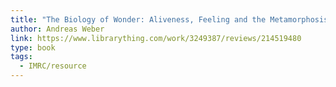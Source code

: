 ```yaml
---
title: "The Biology of Wonder: Aliveness, Feeling and the Metamorphosis of Science"
author: Andreas Weber
link: https://www.librarything.com/work/3249387/reviews/214519480
type: book
tags:
  - IMRC/resource
---
```


